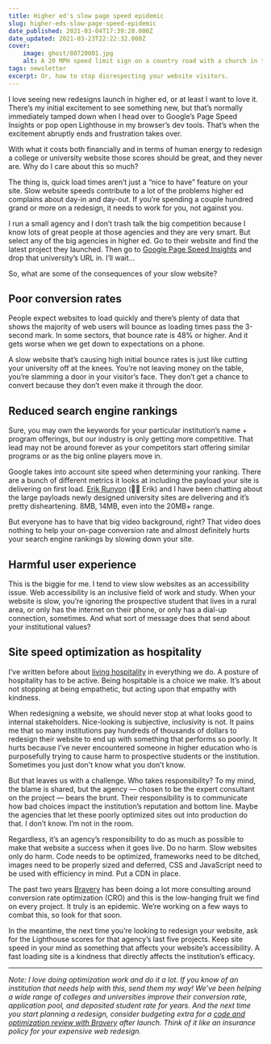 ```yaml
---
title: Higher ed's slow page speed epidemic
slug: higher-eds-slow-page-speed-epidemic
date_published: 2021-03-04T17:39:20.000Z
date_updated: 2021-03-23T22:22:32.000Z
cover:
    image: ghost/80720001.jpg
    alt: A 20 MPH speed limit sign on a country road with a church in the background.
tags: newsletter
excerpt: Or, how to stop disrespecting your website visitors.
---
```


I love seeing new redesigns launch in higher ed, or at least I want to love it. There’s my initial excitement to see something new, but that’s normally immediately tamped down when I head over to Google’s Page Speed Insights or pop open Lighthouse in my browser’s dev tools. That’s when the excitement abruptly ends and frustration takes over.

With what it costs both financially and in terms of human energy to redesign a college or university website those scores should be great, and they never are. Why do I care about this so much?

The thing is, quick load times aren’t just a “nice to have” feature on your site. Slow website speeds contribute to a lot of the problems higher ed complains about day-in and day-out. If you’re spending a couple hundred grand or more on a redesign, it needs to work for you, not against you.

I run a small agency and I don’t trash talk the big competition because I know lots of great people at those agencies and they are very smart. But select any of the big agencies in higher ed. Go to their website and find the latest project they launched. Then go to [Google Page Speed Insights](https://developers.google.com/speed/pagespeed/insights/) and drop that university’s URL in. I’ll wait…

So, what are some of the consequences of your slow website?

## Poor conversion rates

People expect websites to load quickly and there’s plenty of data that shows the majority of web users will bounce as loading times pass the 3-second mark. In some sectors, that bounce rate is 48% or higher. And it gets worse when we get down to expectations on a phone.

A slow website that’s causing high initial bounce rates is just like cutting your university off at the knees. You’re not leaving money on the table, you’re slamming a door in your visitor’s face. They don’t get a chance to convert because they don’t even make it through the door.

## Reduced search engine rankings

Sure, you may own the keywords for your particular institution’s name + program offerings, but our industry is only getting more competitive. That lead may not be around forever as your competitors start offering similar programs or as the big online players move in.

Google takes into account site speed when determining your ranking. There are a bunch of different metrics it looks at including the payload your site is delivering on first load. [Erik Runyon](https://erikrunyon.com) (👋🏼 Erik) and I have been chatting about the large payloads newly designed university sites are delivering and it’s pretty disheartening. 8MB, 14MB, even into the 20MB+ range.

But everyone has to have that big video background, right? That video does nothing to help your on-page conversion rate and almost definitely hurts your search engine rankings by slowing down your site.

## Harmful user experience

This is the biggie for me. I tend to view slow websites as an accessibility issue. Web accessibility is an inclusive field of work and study. When your website is slow, you’re ignoring the prospective student that lives in a rural area, or only has the internet on their phone, or only has a dial-up connection, sometimes. And what sort of message does that send about your institutional values?

## Site speed optimization as hospitality

I’ve written before about [living hospitality](__GHOST_URL__/a-posture-of-hospitality/) in everything we do. A posture of hospitality has to be active. Being hospitable is a choice we make. It’s about not stopping at being empathetic, but acting upon that empathy with kindness.

When redesigning a website, we should never stop at what looks good to internal stakeholders. Nice-looking is subjective, inclusivity is not. It pains me that so many institutions pay hundreds of thousands of dollars to redesign their website to end up with something that performs so poorly. It hurts because I’ve never encountered someone in higher education who is purposefully trying to cause harm to prospective students or the institution. Sometimes you just don't know what you don’t know.

But that leaves us with a challenge. Who takes responsibility? To my mind, the blame is shared, but the agency — chosen to be the expert consultant on the project — bears the brunt. Their responsibility is to communicate how bad choices impact the institution’s reputation and bottom line. Maybe the agencies that let these poorly optimized sites out into production do that. I don’t know. I’m not in the room.

Regardless, it’s an agency’s responsibility to do as much as possible to make that website a success when it goes live. Do no harm. Slow websites only do harm. Code needs to be optimized, frameworks need to be ditched, images need to be properly sized and deferred, CSS and JavaScript need to be used with efficiency in mind. Put a CDN in place.

The past two years [Bravery](https://bravery.co) has been doing a lot more consulting around conversion rate optimization (CRO) and this is the low-hanging fruit we find on every project. It truly is an epidemic. We’re working on a few ways to combat this, so look for that soon.

In the meantime, the next time you’re looking to redesign your website, ask for the Lighthouse scores for that agency’s last five projects. Keep site speed in your mind as something that affects your website’s accessibility. A fast loading site is a kindness that directly affects the institution’s efficacy.

---

*Note: I love doing optimization work and do it a lot. If you know of an institution that needs help with this, send them my way! We’ve been helping a wide range of colleges and universities improve their conversion rate, application pool, and deposited student rate for years. And the next time you start planning a redesign, consider budgeting extra for a [code and optimization review with Bravery](https://bravery.co/services/) after launch. Think of it like an insurance policy for your expensive web redesign.*
